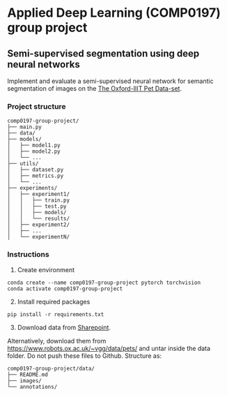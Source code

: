 # Applied Deep Learning (COMP0197) group project

## Semi-supervised segmentation using deep neural networks

Implement and evaluate a semi-supervised neural network for semantic segmentation of images on the [The Oxford-IIIT Pet Data-set](https://link-url-here.org).

### Project structure

```
comp0197-group-project/
├── main.py
├── data/
├── models/
│   ├── model1.py
│   ├── model2.py
│   └── ...
├── utils/
│   ├── dataset.py
│   ├── metrics.py
│   └── ...
├── experiments/
│   ├── experiment1/
│   │   ├── train.py
│   │   ├── test.py
│   │   ├── models/
│   │   └── results/
│   ├── experiment2/
│   ├── ...
│   └── experimentN/
```

### Instructions

1. Create environment

```
conda create --name comp0197-group-project pytorch torchvision
conda activate comp0197-group-project
```

2. Install required packages

```
pip install -r requirements.txt
```

3. Download data from [Sharepoint](https://liveuclac-my.sharepoint.com/personal/ucabtc6_ucl_ac_uk/_layouts/15/onedrive.aspx?id=%2Fpersonal%2Fucabtc6%5Fucl%5Fac%5Fuk%2FDocuments%2FApplied%20Deep%20Learning%2FDataset&ga=1).

Alternatively, download them from https://www.robots.ox.ac.uk/~vgg/data/pets/ and untar inside the data folder.
Do not push these files to Github. 
Structure as:

```
comp0197-group-project/data/
├── README.md
├── images/
└── annotations/
```
